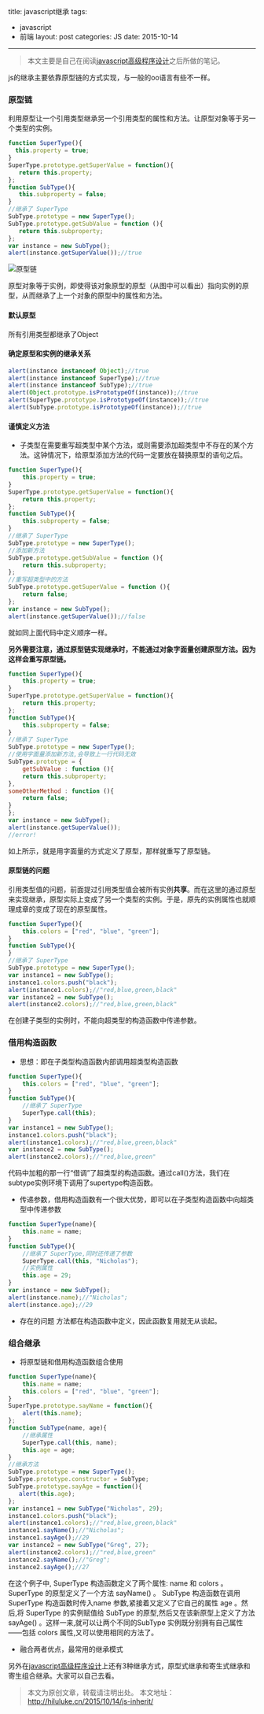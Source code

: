 title: javascript继承
tags:
- javascript
- 前端
layout: post
categories: JS
date: 2015-10-14
---

>本文主要是自己在阅读[javascript高级程序设计](http://www.ituring.com.cn/book/946)之后所做的笔记。


js的继承主要依靠原型链的方式实现，与一般的oo语言有些不一样。

### 原型链
利用原型让一个引用类型继承另一个引用类型的属性和方法。让原型对象等于另一个类型的实例。

```js
function SuperType(){
  this.property = true;
}
SuperType.prototype.getSuperValue = function(){
   return this.property;
};
function SubType(){
   this.subproperty = false;
}
//继承了 SuperType
SubType.prototype = new SuperType();
SubType.prototype.getSubValue = function (){
   return this.subproperty;
};  
var instance = new SubType();
alert(instance.getSuperValue());//true
```
<!--more-->
![原型链](http://7fvhwe.com1.z0.glb.clouddn.com/%E9%80%89%E5%8C%BA_008.png)


原型对象等于实例，即使得该对象原型的原型（从图中可以看出）指向实例的原型，从而继承了上一个对象的原型中的属性和方法。

#### 默认原型

所有引用类型都继承了Object

#### 确定原型和实例的继承关系

```js
alert(instance instanceof Object);//true
alert(instance instanceof SuperType);//true
alert(instance instanceof SubType);//true
alert(Object.prototype.isPrototypeOf(instance));//true
alert(SuperType.prototype.isPrototypeOf(instance));//true
alert(SubType.prototype.isPrototypeOf(instance));//true
```


#### 谨慎定义方法

* 子类型在需要重写超类型中某个方法，或则需要添加超类型中不存在的某个方法。这钟情况下，给原型添加方法的代码一定要放在替换原型的语句之后。

```js
function SuperType(){
	this.property = true;
}
SuperType.prototype.getSuperValue = function(){
	return this.property;
};
function SubType(){
	this.subproperty = false;
}
//继承了 SuperType
SubType.prototype = new SuperType();
//添加新方法
SubType.prototype.getSubValue = function (){
	return this.subproperty;
};
//重写超类型中的方法
SubType.prototype.getSuperValue = function (){
	return false;
};
var instance = new SubType();
alert(instance.getSuperValue());//false
```

就如同上面代码中定义顺序一样。

**另外需要注意，通过原型链实现继承时，不能通过对象字面量创建原型方法。因为这样会重写原型链。**

```js
function SuperType(){
	this.property = true;
}
SuperType.prototype.getSuperValue = function(){
	return this.property;
};
function SubType(){
	this.subproperty = false;
}
//继承了 SuperType
SubType.prototype = new SuperType();
//使用字面量添加新方法,会导致上一行代码无效
SubType.prototype = {
	getSubValue : function (){
	return this.subproperty;
},
someOtherMethod : function (){
	return false;
}
};
var instance = new SubType();
alert(instance.getSuperValue());
//error!
```
如上所示，就是用字面量的方式定义了原型，那样就重写了原型链。

#### 原型链的问题

引用类型值的问题，前面提过引用类型值会被所有实例**共享**。而在这里的通过原型来实现继承，原型实际上变成了另一个类型的实例。于是，原先的实例属性也就顺理成章的变成了现在的原型属性。

```js
function SuperType(){
	this.colors = ["red", "blue", "green"];
}
function SubType(){
}
//继承了 SuperType
SubType.prototype = new SuperType();
var instance1 = new SubType();
instance1.colors.push("black");
alert(instance1.colors);//"red,blue,green,black"
var instance2 = new SubType();
alert(instance2.colors);//"red,blue,green,black"
```
在创建子类型的实例时，不能向超类型的构造函数中传递参数。

### 借用构造函数

* 思想：即在子类型构造函数内部调用超类型构造函数

```js
function SuperType(){
	this.colors = ["red", "blue", "green"];
}
function SubType(){
	//继承了 SuperType
	SuperType.call(this);
}
var instance1 = new SubType();
instance1.colors.push("black");
alert(instance1.colors);//"red,blue,green,black"
var instance2 = new SubType();
alert(instance2.colors);//"red,blue,green"
```

代码中加粗的那一行“借调”了超类型的构造函数。通过call()方法，我们在subtype实例环境下调用了supertype构造函数。


* 传递参数，借用构造函数有一个很大优势，即可以在子类型构造函数中向超类型中传递参数

```js
function SuperType(name){
	this.name = name;
}
function SubType(){
	//继承了 SuperType,同时还传递了参数
	SuperType.call(this, "Nicholas");
	//实例属性
	this.age = 29;
}
var instance = new SubType();
alert(instance.name);//"Nicholas";
alert(instance.age);//29
```

* 存在的问题
方法都在构造函数中定义，因此函数复用就无从谈起。

### 组合继承

* 将原型链和借用构造函数组合使用

```js
function SuperType(name){
	this.name = name;
	this.colors = ["red", "blue", "green"];
}
SuperType.prototype.sayName = function(){
	alert(this.name);
};
function SubType(name, age){
	//继承属性
	SuperType.call(this, name);
	this.age = age;
}
//继承方法
SubType.prototype = new SuperType();
SubType.prototype.constructor = SubType;
SubType.prototype.sayAge = function(){
   alert(this.age);
};
var instance1 = new SubType("Nicholas", 29);
instance1.colors.push("black");
alert(instance1.colors);//"red,blue,green,black"
instance1.sayName();//"Nicholas";
instance1.sayAge();//29
var instance2 = new SubType("Greg", 27);
alert(instance2.colors);//"red,blue,green"
instance2.sayName();//"Greg";
instance2.sayAge();//27
```

在这个例子中, SuperType 构造函数定义了两个属性: name 和 colors 。 SuperType 的原型定义了一个方法 sayName() 。 SubType 构造函数在调用 SuperType 构造函数时传入name 参数,紧接着又定义了它自己的属性 age 。然后,将 SuperType 的实例赋值给 SubType 的原型,然后又在该新原型上定义了方法 sayAge() 。这样一来,就可以让两个不同的SubType 实例既分别拥有自己属性——包括 colors 属性,又可以使用相同的方法了。

* 融合两者优点，最常用的继承模式


另外在[javascript高级程序设计](http://www.ituring.com.cn/book/946)上还有3种继承方式，原型式继承和寄生式继承和寄生组合继承。大家可以自己去看。


>本文为原创文章，转载请注明出处。
>本文地址：http://hiluluke.cn/2015/10/14/js-inherit/
